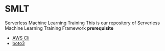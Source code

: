 # SMLT
Serverless Machine Learning Training
This is our repository of Serverless Machine Learning Training Framework
**prerequisite**

- [AWS  Cli](https://aws.amazon.com/cli/)
- [boto3](https://boto3.amazonaws.com/v1/documentation/api/latest/index.html)
